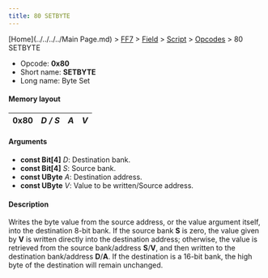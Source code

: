 ```yaml
---
title: 80 SETBYTE
---
```


[Home](../../../../Main Page.md) > [FF7](../../../../FF7.md) > [Field](../../../Field.md) > [Script](../../Script.md) > [Opcodes](../Opcodes.md) > 80 SETBYTE

-   Opcode: **0x80**
-   Short name: **SETBYTE**
-   Long name: Byte Set

#### Memory layout

| 0x80 | *D / S* | *A* | *V* |
|------|---------|-----|-----|

#### Arguments

-   **const Bit\[4\]** *D*: Destination bank.
-   **const Bit\[4\]** *S*: Source bank.
-   **const UByte** *A*: Destination address.
-   **const UByte** *V*: Value to be written/Source address.

#### Description

Writes the byte value from the source address, or the value argument itself, into the destination 8-bit bank. If the source bank **S** is zero, the value given by **V** is written directly into the destination address; otherwise, the value is retrieved from the source bank/address **S**/**V**, and then written to the destination bank/address **D**/**A**. If the destination is a 16-bit bank, the high byte of the destination will remain unchanged.
